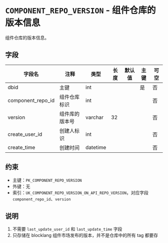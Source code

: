 # `COMPONENT_REPO_VERSION` - 组件仓库的版本信息

组件仓库的版本信息。

## 字段

| 字段名            | 注释           | 类型     | 长度 | 默认值 | 主键 | 可空 |
| ----------------- | -------------- | -------- | ---- | ------ | ---- | ---- |
| dbid              | 主键           | int      |      |        | 是   | 否   |
| component_repo_id | 组件仓库标识   | int      |      |        |      | 否   |
| version           | 组件库的版本号 | varchar  | 32   |        |      | 否   |
| create_user_id    | 创建人标识     | int      |      |        |      | 否   |
| create_time       | 创建时间       | datetime |      |        |      | 否   |

## 约束

* 主键：`PK_COMPONENT_REPO_VERSION`
* 外键：无
* 索引：`UK_COMPONENT_REPO_VERSION_ON_API_REPO_VERSION`，对应字段 `component_repo_id`、`version`

## 说明

1. 不需要 `last_update_user_id` 和 `last_update_time` 字段
2. 只存储在 blocklang 组件市场发布的版本，并不是仓库中的所有 tag 都要存
